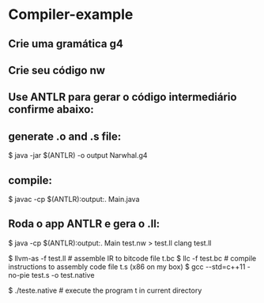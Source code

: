 # Compiler-example

## Crie uma gramática g4

## Crie seu código nw

## Use ANTLR para gerar o código intermediário confirme abaixo:

## generate .o and .s file:

$ java -jar $(ANTLR) -o output Narwhal.g4

## compile:

$ javac -cp $(ANTLR):output:. Main.java

## Roda o app ANTLR e gera o .ll:

$ java -cp $(ANTLR):output:. Main test.nw > test.ll
	clang test.ll

$ llvm-as -f test.ll   # assemble IR to bitcode file t.bc
$ llc -f test.bc       # compile instructions to assembly code file t.s (x86 on my box)
$ gcc  --std=c++11 -no-pie test.s -o test.native

$ ./teste.native               # execute the program t in current directory

